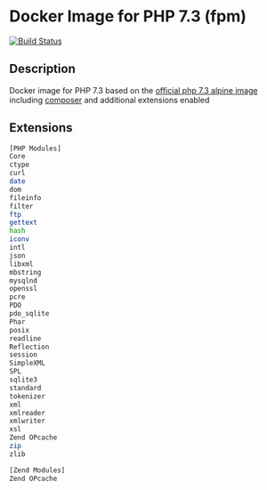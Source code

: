 # Docker Image for PHP 7.3 (fpm)
[![Build Status](https://travis-ci.org/tmtde/php73-fpm.svg?branch=master)](https://travis-ci.org/tmtde/php73-fpm)

## Description

Docker image for PHP 7.3 based on the [official php 7.3 alpine image](https://github.com/docker-library/php/tree/master/7.3/alpine3.9/fpm) including [composer](https://getcomposer.org) and additional extensions enabled

## Extensions

```sh
[PHP Modules]
Core
ctype
curl
date
dom
fileinfo
filter
ftp
gettext
hash
iconv
intl
json
libxml
mbstring
mysqlnd
openssl
pcre
PDO
pdo_sqlite
Phar
posix
readline
Reflection
session
SimpleXML
SPL
sqlite3
standard
tokenizer
xml
xmlreader
xmlwriter
xsl
Zend OPcache
zip
zlib

[Zend Modules]
Zend OPcache
```
